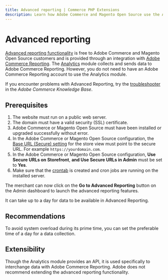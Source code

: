 ```yaml
---
title: Advanced reporting | Commerce PHP Extensions
description: Learn how Adobe Commerce and Magento Open Source use the Analytics module to collect and send data to Adobe Commerce Reporting.
---
```


# Advanced reporting

[Advanced reporting functionality](https://experienceleague.adobe.com/docs/commerce-admin/start/reporting/business-intelligence.html#advanced-reporting) is free to Adobe Commerce and Magento Open Source customers and is provided through an integration with [Adobe Commerce Reporting](https://business.adobe.com/products/magento/business-intelligence.html). The [Analytics](../../module-reference/module-analytics.md) module collects and sends data to Adobe Commerce Reporting. However, you do not need to have an Adobe Commerce Reporting account to use the Analytics module.

<InlineAlert variant="info" slots="text" />

If you encounter problems with Advanced Reporting, try the [troubleshooter](https://experienceleague.adobe.com/docs/commerce-knowledge-base/kb/troubleshooting/miscellaneous/magento-advanced-reporting-troubleshooter.html) in the *Adobe Commerce Knowledge Base*.

## Prerequisites

1. The website must run on a public web server.
1. The domain must have a valid security (SSL) certificate.
1. Adobe Commerce or Magento Open Source must have been installed or upgraded successfully without error.
1. In the Adobe Commerce or Magento Open Source configuration, the [Base URL (Secure) setting](https://docs.magento.com/user-guide/stores/store-urls.html) for the store view must point to the secure URL. For example `https://yourdomain.com`.
1. In the Adobe Commerce or Magento Open Source configuration, **Use Secure URLs on Storefront**, **and Use Secure URLs in Admin** must be set to **Yes**.
1. Make sure that the [crontab](https://experienceleague.adobe.com/docs/commerce-operations/configuration-guide/cli/configure-cron-jobs.html) is created and cron jobs are running on the installed server.

The merchant can now click on the **Go to Advanced Reporting** button on the Admin dashboard to launch the advanced reporting features.

<InlineAlert variant="info" slots="text"/>

It can take up to a day for data to be available in Advanced Reporting.

## Recommendations

To avoid system overload during its prime time, you can set the preferable time of a day for a data collection.

## Extensibility

Though the Analytics module provides an API, it is used specifically to interchange data with Adobe Commerce Reporting. Adobe does not recommend extending the advanced reporting functionality.
